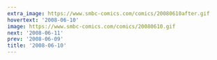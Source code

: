 ```yaml
---
extra_image: https://www.smbc-comics.com/comics/20080610after.gif
hovertext: '2008-06-10'
image: https://www.smbc-comics.com/comics/20080610.gif
next: '2008-06-11'
prev: '2008-06-09'
title: '2008-06-10'
---
```

